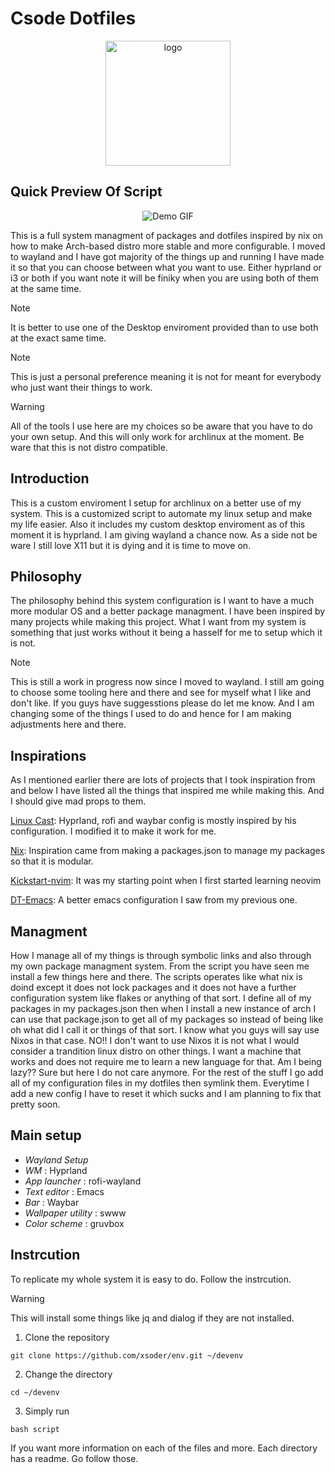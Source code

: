 # Csode Dotfiles

<center><img style="width: 200px" src="docs/img/logo.png" alt="logo"/></center>

## Quick Preview Of Script

<div style="text-align: center;">
  <img src="./docs/demo.gif" alt="Demo GIF" style="max-width: 100%; height: auto;" />
</div>

This is a full system managment of packages and dotfiles inspired by nix on how to make Arch-based distro more stable and more configurable. I moved to wayland and I have got majority of the things up and running I have made it so that you can choose between what you want to use. Either hyprland or i3 or both if you want note it will be finiky when you are using both of them at the same time.

> [!NOTE]
> It is better to use one of the Desktop enviroment provided than to use both at the exact same time.

> [!NOTE]
> This is just a personal preference meaning it is not for meant for everybody who just want their things to work.

> [!WARNING]
> All of the tools I use here are my choices so be aware that you have to do your own setup.  And this will only work for archlinux at the moment. Be ware that this is not distro compatible.

## Introduction
This is a custom enviroment I setup for archlinux on a better use of my system. This is a customized script to automate my linux setup and make my life easier. Also it includes my custom desktop enviroment as of this moment it is hyprland. I am giving wayland a chance now. As a side not be ware I still love X11 but it is dying and it is time to move on.

## Philosophy
The philosophy behind this system configuration is I want to have a much more modular OS and a better package managment. I have been inspired by many projects while making this project. What I want from my system is something that just works without it being a hasself for me to setup which it is not.
> [!NOTE]
> This is still a work in progress now since I moved to wayland. I still am going to choose some tooling here and there and see for myself what I like and don't like. If you guys have suggesstions please do let me know. And I am changing some of the things I used to do and hence for I am making adjustments here and there.

## Inspirations
As I mentioned earlier there are lots of projects that I took inspiration from and below I have listed all the things that inspired me while making this. And I should give mad props to them.

[Linux Cast](https://gitlab.com/thelinuxcast/my-dots): Hyprland, rofi and waybar config is mostly inspired by his configuration. I modified it to make it work for me.

[Nix](https://nixos.org/): Inspiration came from making a packages.json to manage my packages so that it is modular.

[Kickstart-nvim](https://github.com/nvim-lua/kickstart.nvim.git): It was my starting point when I first started learning neovim

[DT-Emacs](https://gitlab.com/dwt1/dotfiles/-/tree/master/.config/emacs): A better emacs configuration I saw from my previous one.

## Managment
How I manage all of my things is through symbolic links and also through my own package managment system. From the script you have seen me install a few things here and there. The scripts operates like what nix is doind except it does not lock packages and it does not have a further configuration system like flakes or anything of that sort. I define all of my packages in my packages.json then when I install a new instance of arch I can use that package.json to get all of my packages so instead of being like oh what did I call it or things of that sort. I know what you  guys will say use Nixos in that case. NO!! I don't want to use Nixos it is not what I would consider a trandition linux distro on other things. I want a machine that works and does not require me to learn a new language for that. Am I being lazy?? Sure but here I do not care anymore.
For the rest of the stuff I go add all of my configuration files in my dotfiles then symlink them. Everytime I add a new config I have to reset it which sucks and I am planning to fix that pretty soon.

## Main setup

- *Wayland Setup*
- *WM* : Hyprland
- *App launcher* : rofi-wayland
- *Text editor* : Emacs
- *Bar* : Waybar
- *Wallpaper utility* : swww
- *Color scheme* : gruvbox

## Instrcution

To replicate my whole system it is easy to do. Follow the instrcution.

> [!WARNING]
> This will install some things like jq and dialog if they are not installed.

1. Clone the repository
```
git clone https://github.com/xsoder/env.git ~/devenv
```

2. Change the directory
```
cd ~/devenv
```

3. Simply run
```
bash script
```

If you want more information on each of the files and more. Each directory has a readme. Go follow those.
